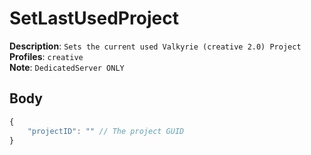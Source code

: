 # SetLastUsedProject

**Description**: `Sets the current used Valkyrie (creative 2.0) Project` \
**Profiles**: `creative` \
**Note**: `DedicatedServer ONLY`

## Body
```js
{
    "projectID": "" // The project GUID
}
```
